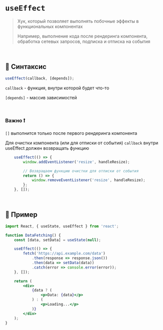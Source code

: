 # `useEffect`
> Хук, который позволяет выполнять побочные эффекты в функциональных компонентах
>
>  Например, выполнение кода после рендеринга компонента, обработка сетевых запросов, подписка и отписка на события

<br>

## 🚩 Синтаксис
```jsx
useEffect(callback, [depends]);
```
`callback` - функция, внутри которой будет что-то

`[depends]` - массив зависимостей

<br>

### Важно ❗

`[]` выполнится только после первого рендеринга компонента

Для очистки компонента (или для отписки от события) `callback` внутри useEffect должен возвращать функцию

```jsx
    useEffect(() => {
        window.addEventListener('resize', handleResize);

        // Возвращаем функцию очистки для отписки от события
        return () => {
            window.removeEventListener('resize', handleResize);
        };
    }, []);

```


<br>

## 🚩 Пример
```jsx
import React, { useState, useEffect } from 'react';

function DataFetching() {
    const [data, setData] = useState(null);

    useEffect(() => {
        fetch('https://api.example.com/data')
            .then(response => response.json())
            .then(data => setData(data))
            .catch(error => console.error(error));
    }, []);

    return (
        <div>
            {data ? (
                <p>Data: {data}</p>
            ) : (
                <p>Loading...</p>
            )}
        </div>
    );
}


```
